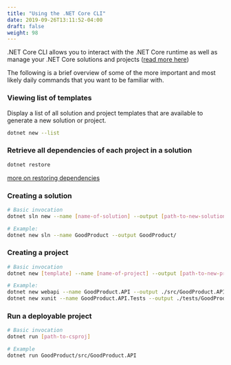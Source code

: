```yaml
---
title: "Using the .NET Core CLI"
date: 2019-09-26T13:11:52-04:00
draft: false
weight: 98
---
```


.NET Core CLI allows you to interact with the .NET Core runtime
as well as manage your .NET Core solutions and projects ([read more here](./organizing-code.md))

The following is a brief overview of some of the more important and most likely daily commands that you want to
be familiar with.

### Viewing list of templates

Display a list of all solution and project templates that are available to generate a new solution or project.

```bash
dotnet new --list
```

### Retrieve all dependencies of each project in a solution

```bash
dotnet restore
```

[more on restoring dependencies](https://docs.microsoft.com/en-us/nuget/concepts/dependency-resolution)

### Creating a solution 

```bash
# Basic invocation
dotnet sln new --name [name-of-solution] --output [path-to-new-solution]

# Example:
dotnet new sln --name GoodProduct --output GoodProduct/
```

### Creating a project

```bash
# Basic invocation
dotnet new [template] --name [name-of-project] --output [path-to-new-project]

# Example:
dotnet new webapi --name GoodProduct.API --output ./src/GoodProduct.API
dotnet new xunit --name GoodProduct.API.Tests --output ./tests/GoodProduct.API.Tests
```

### Run a deployable project

```bash
# Basic invocation
dotnet run [path-to-csproj]

# Example
dotnet run GoodProduct/src/GoodProduct.API
```
